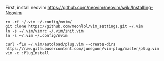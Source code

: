 First, install neovim
https://github.com/neovim/neovim/wiki/Installing-Neovim

```
rm -rf ~/.vim ~/.config/nvim/
git clone https://github.com/meonlol/vim_settings.git ~/.vim
ln -s ~/.vim/vimrc ~/.vim/init.vim
ln -s ~/.vim ~/.config/nvim

curl -fLo ~/.vim/autoload/plug.vim --create-dirs https://raw.githubusercontent.com/junegunn/vim-plug/master/plug.vim
vim -c :PlugInstall
```
